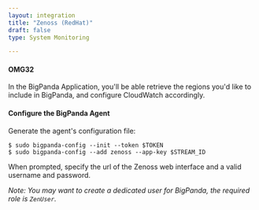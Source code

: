 ```yaml
---
layout: integration 
title: "Zenoss (RedHat)"
draft: false
type: System Monitoring

---
```


<!-- docs-include _integrations/agent-common/install/generic.md:::SOURCE_SYSTEM_NAME=Zenoss:::PLATFORM_NAME=RedHat:::PLATFORM_LOWER=redhat -->

<!-- section-separator -->

#### OMG32

<!-- docs-only-start -->

In the BigPanda Application, you'll be able retrieve the regions you'd like to include in BigPanda, and configure CloudWatch accordingly.

<!-- docs-only-end -->

<!-- app-only-start -->

<!-- include 'integrations/zenoss/zenoss' -->

<!-- app-only-end -->

<!-- section-separator -->

#### Configure the BigPanda Agent
Generate the agent's configuration file:

    $ sudo bigpanda-config --init --token $TOKEN
    $ sudo bigpanda-config --add zenoss --app-key $STREAM_ID

When prompted, specify the url of the Zenoss web interface and a valid username and password.

*Note: You may want to create a dedicated user for BigPanda, the required role is `ZenUser`.*

<!-- section-separator -->

<!-- docs-include _integrations/agent-common/start-and-summary/generic.md:::SOURCE_SYSTEM_NAME=Zenoss:::PLATFORM=redhat -->
